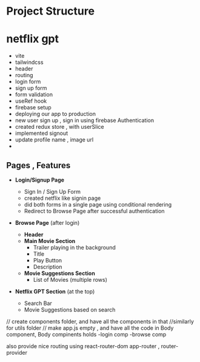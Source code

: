 # Project Structure


# netflix gpt
- vite
- tailwindcss
- header
- routing
- login form
- sign up form
- form validation 
- useRef hook
- firebase setup
- deploying our app to production
- new user sign up , sign in using firebase Authentication
- created redux store , with userSlice 
- implemented signout
- update profile name , image url
- 


## Pages , Features

- **Login/Signup Page**
  - Sign In / Sign Up Form
  - created netflix like signin page
  - did both forms in a single page using conditional rendering
  - Redirect to Browse Page after successful authentication

- **Browse Page** (after login)
  - **Header**
  - **Main Movie Section**
    - Trailer playing in the background
    - Title
    - Play Button
    - Description
  - **Movie Suggestions Section**
    - List of Movies (multiple rows)

- **Netflix GPT Section** (at the top)
  - Search Bar
  - Movie Suggestions based on search



// create components folder, and have all the components in that
//similarly for utils folder 
// make app.js empty , and have all the code in Body component, 
Body compinents holds 
-login comp
-browse comp 

also provide nice routing using react-router-dom
        app-router , router-provider 